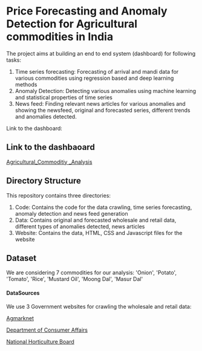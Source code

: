 
# Price Forecasting and Anomaly Detection for Agricultural commodities in India

The project aims at building an end to end system (dashboard) for following tasks:

1. Time series forecasting: Forecasting of arrival and mandi data for various commodities using regression based and deep learning methods
2. Anomaly Detection: Detecting various anomalies using machine learning and statistical properties of time series 
3. News feed: Finding relevant news articles for various anomalies and showing the newsfeed, original and forecasted series, different trends and anomalies detected.

Link to the dashboard: 
## Link to the dashbaoard

[Agricultural_Commoditiy _Analysis](http://13.234.106.156/agri_req/)


## Directory Structure
This repository contains three directories:
1. Code: Contains the code for the data crawling, time series forecasting, anomaly detection and news feed generation
2. Data: Contains original and forecasted wholesale and retail data, different types of anomalies detected, news articles 
3. Website: Contains the data, HTML, CSS and Javascript files for the website
## Dataset

We are considering 7 commodities for our analysis:
'Onion', 'Potato', 'Tomato', 'Rice', 'Mustard Oil', 'Moong Dal', 'Masur Dal'

#### DataSources
We use 3 Government websites for crawling the wholesale and retail data:

[Agmarknet](agmarknet.gov.in/)

[Department of Consumer Affairs](fcainfoweb.nic.in)

[National Horticulture Board](nhb.gov.in)


